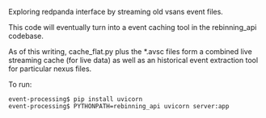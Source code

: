 Exploring redpanda interface by streaming old vsans event files.

This code will eventually turn into a event caching tool in the
rebinning_api codebase.

As of this writing, cache_flat.py plus the *.avsc files form a combined
live streaming cache (for live data) as well as an historical event
extraction tool for particular nexus files.

To run:

```
event-processing$ pip install uvicorn
event-processing$ PYTHONPATH=rebinning_api uvicorn server:app
```